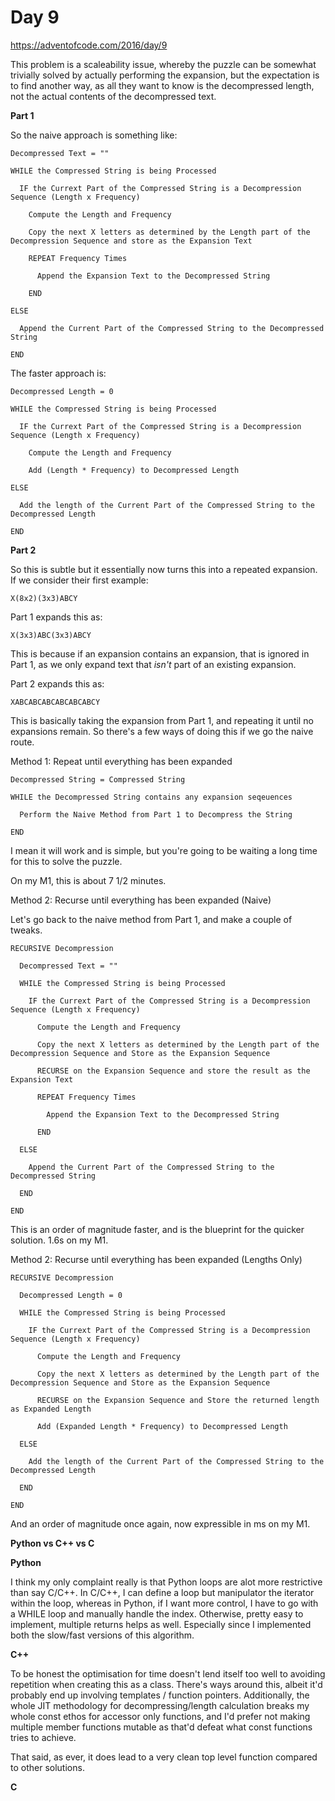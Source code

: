 # Day 9

https://adventofcode.com/2016/day/9

This problem is a scaleability issue, whereby the puzzle can be somewhat trivially solved by actually performing the expansion, but the expectation is to find another way, as all they want to know is the decompressed length, not the actual contents of the decompressed text.

**Part 1**

So the naive approach is something like:

    Decompressed Text = ""
    
    WHILE the Compressed String is being Processed
    
      IF the Currext Part of the Compressed String is a Decompression Sequence (Length x Frequency)

        Compute the Length and Frequency
        
        Copy the next X letters as determined by the Length part of the Decompression Sequence and store as the Expansion Text
        
        REPEAT Frequency Times
        
          Append the Expansion Text to the Decompressed String
        
        END
        
    ELSE
    
      Append the Current Part of the Compressed String to the Decompressed String
      
    END

The faster approach is:

    Decompressed Length = 0
    
    WHILE the Compressed String is being Processed
    
      IF the Currext Part of the Compressed String is a Decompression Sequence (Length x Frequency)

        Compute the Length and Frequency
        
        Add (Length * Frequency) to Decompressed Length
        
    ELSE
    
      Add the length of the Current Part of the Compressed String to the Decompressed Length
      
    END

**Part 2**

So this is subtle but it essentially now turns this into a repeated expansion.  If we consider their first example:

    X(8x2)(3x3)ABCY
    
Part 1 expands this as:

    X(3x3)ABC(3x3)ABCY

This is because if an expansion contains an expansion, that is ignored in Part 1, as we only expand text that *isn't* part of an existing expansion.

Part 2 expands this as:

    XABCABCABCABCABCABCY

This is basically taking the expansion from Part 1, and repeating it until no expansions remain.  So there's a few ways of doing this if we go the naive route.

Method 1: Repeat until everything has been expanded

    Decompressed String = Compressed String
    
    WHILE the Decompressed String contains any expansion seqeuences
    
      Perform the Naive Method from Part 1 to Decompress the String
      
    END

I mean it will work and is simple, but you're going to be waiting a long time for this to solve the puzzle.

On my M1, this is about 7 1/2 minutes.


Method 2: Recurse until everything has been expanded (Naive)

Let's go back to the naive method from Part 1, and make a couple of tweaks.

    RECURSIVE Decompression

      Decompressed Text = ""

      WHILE the Compressed String is being Processed

        IF the Currext Part of the Compressed String is a Decompression Sequence (Length x Frequency)

          Compute the Length and Frequency

          Copy the next X letters as determined by the Length part of the Decompression Sequence and Store as the Expansion Sequence
          
          RECURSE on the Expansion Sequence and store the result as the Expansion Text

          REPEAT Frequency Times

            Append the Expansion Text to the Decompressed String

          END

      ELSE

        Append the Current Part of the Compressed String to the Decompressed String

      END

    END

This is an order of magnitude faster, and is the blueprint for the quicker solution.  1.6s on my M1.


Method 2: Recurse until everything has been expanded (Lengths Only)

    RECURSIVE Decompression

      Decompressed Length = 0

      WHILE the Compressed String is being Processed

        IF the Currext Part of the Compressed String is a Decompression Sequence (Length x Frequency)

          Compute the Length and Frequency

          Copy the next X letters as determined by the Length part of the Decompression Sequence and Store as the Expansion Sequence
          
          RECURSE on the Expansion Sequence and Store the returned length as Expanded Length

          Add (Expanded Length * Frequency) to Decompressed Length

      ELSE

        Add the length of the Current Part of the Compressed String to the Decompressed Length

      END

    END

And an order of magnitude once again, now expressible in ms on my M1.


**Python vs C++ vs C**

**Python**

I think my only complaint really is that Python loops are alot more restrictive than say C/C++.  In C/C++, I can define a loop but manipulator the iterator within the loop, whereas in Python, if I want more control, I have to go with a WHILE loop and manually handle the index.  Otherwise, pretty easy to implement, multiple returns helps as well.  Especially since I implemented both the slow/fast versions of this algorithm.


**C++**

To be honest the optimisation for time doesn't lend itself too well to avoiding repetition when creating this as a class.  There's ways around this, albeit it'd probably end up involving templates / function pointers.  Additionally, the whole JIT methodology for decompressing/length calculation breaks my whole const ethos for accessor only functions, and I'd prefer not making multiple member functions mutable as that'd defeat what const functions tries to achieve.

That said, as ever, it does lead to a very clean top level function compared to other solutions.


**C**
